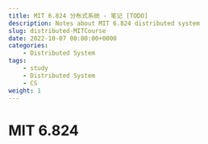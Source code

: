 ```yaml
---
title: MIT 6.824 分布式系统 - 笔记 [TODO]
description: Notes about MIT 6.824 distributed system
slug: distributed-MITCourse
date: 2022-10-07 00:00:00+0000
categories:
    - Distributed System
tags:
    - study
    - Distributed System
    - CS
weight: 1
---
```


# MIT 6.824
 